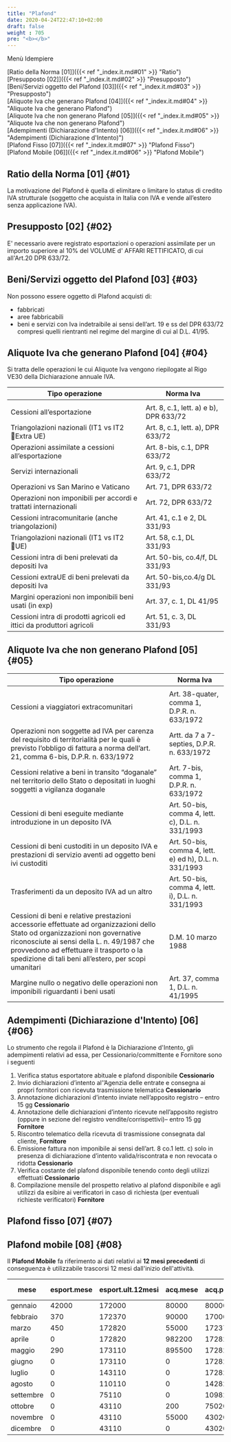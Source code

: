 ```yaml
---
title: "Plafond"
date: 2020-04-24T22:47:10+02:00
draft: false
weight : 705
pre: "<b></b>"
---
```


Menù Idempiere

[Ratio della Norma [01]]({{< ref "_index.it.md#01" >}} "Ratio") <br>
[Presupposto [02]]({{< ref "_index.it.md#02" >}} "Presupposto") <br>
[Beni/Servizi oggetto del Plafond [03]]({{< ref "_index.it.md#03" >}} "Presupposto") <br>
[Aliquote Iva che generano Plafond [04]]({{< ref "_index.it.md#04" >}} "Aliquote Iva che generano Plafond") <br>
[Aliquote Iva che non generano Plafond [05]]({{< ref "_index.it.md#05" >}} "Aliquote Iva che non generano Plafond") <br>
[Adempimenti (Dichiarazione d'Intento) [06]]({{< ref "_index.it.md#06" >}} "Adempimenti (Dichiarazione d'Intento)") <br>
[Plafond Fisso [07]]({{< ref "_index.it.md#07" >}} "Plafond Fisso") <br>
[Plafond Mobile [06]]({{< ref "_index.it.md#06" >}} "Plafond Mobile") <br>



## Ratio della Norma [01] {#01}
La motivazione del Plafond è quella di elimitare o limitare lo status di credito IVA strutturale (soggetto che acquista in Italia con IVA  e vende all’estero senza applicazione IVA).

## Presupposto [02] {#02}
E' necessario avere registrato esportazioni o operazioni assimilate per un importo superiore al 10% del VOLUME d' AFFARI RETTIFICATO, di cui all'Art.20 DPR 633/72.

## Beni/Servizi oggetto del Plafond [03] {#03}
Non possono essere oggetto di Plafond acquisti di:
- fabbricati
- aree fabbricabili
- beni e servizi con Iva indetraibile ai sensi dell’art. 19 e ss del DPR 633/72 compresi quelli rientranti nel regime del margine di cui al D.L. 41/95. 


## Aliquote Iva che generano Plafond [04] {#04}
Si tratta delle operazioni le cui Aliquote Iva vengono riepilogate al Rigo VE30 della Dichiarazione annuale IVA.

| Tipo operazione | Norma Iva|
|-----------------|----------|
|                 |          |
|Cessioni all’esportazione                 |Art. 8, c.1, lett. a) e b), DPR 633/72          |
|Triangolazioni nazionali (IT1 vs IT2 Extra UE)                 |Art. 8, c.1, lett. a), DPR 633/72          |
|Operazioni assimilate a cessioni all’esportazione                 |Art. 8-bis, c.1, DPR 633/72          |
|Servizi internazionali                 |Art. 9, c.1, DPR 633/72          |
|Operazioni vs San Marino e Vaticano                 |Art. 71, DPR 633/72          |
|Operazioni non imponibili per accordi e trattati internazionali                 |Art. 72, DPR 633/72          |
|Cessioni intracomunitarie (anche triangolazioni)                 |Art. 41, c.1 e 2, DL 331/93          |
|Triangolazioni nazionali (IT1 vs IT2 UE)                 |Art. 58, c.1, DL 331/93          |
|Cessioni intra di beni prelevati da depositi Iva                 |Art. 50-bis, co.4/f, DL 331/93          |
|Cessioni extraUE di beni prelevati da depositi Iva                 |Art. 50-bis,co.4/g DL 331/93          |
|Margini operazioni non imponibili beni usati (in exp)                 |Art. 37, c. 1, DL 41/95          |
|Cessioni intra di prodotti agricoli ed ittici da produttori agricoli                 |Art. 51, c. 3, DL 331/93          |

## Aliquote Iva che non generano Plafond [05] {#05}

| Tipo operazione | Norma Iva|
|-----------------|----------|
|                 |          |
|Cessioni a viaggiatori extracomunitari                  |Art. 38-quater,    comma 1, D.P.R. n. 633/1972           |
|Operazioni  non  soggette  ad  IVA  per  carenza  del  requisito  di  territorialità  per  le quali  è  previsto  l’obbligo  di  fattura  a  norma  dell’art.  21,  comma  6-bis, D.P.R.  n. 633/1972                  |Artt. da 7 a 7-septies, D.P.R. n. 633/1972           |
|Cessioni  relative  a  beni  in  transito  “doganale”  nel  territorio  dello  Stato  o depositati in luoghi soggetti a vigilanza doganale                  |Art. 7-bis, comma 1, D.P.R. n. 633/1972           |
|Cessioni di beni eseguite mediante introduzione in un deposito IVA                  |Art. 50-bis,    comma    4, lett. c), D.L. n. 331/1993          |
|Cessioni  di  beni  custoditi  in  un  deposito  IVA  e  prestazioni  di  servizio  aventi  ad oggetto beni ivi custoditi                  |Art.   50-bis,   comma   4, lett.   e)   ed   h), D.L.   n. 331/1993           |
|Trasferimenti da un deposito IVA ad un altro                 |Art. 50-bis,    comma    4, lett. i), D.L. n. 331/1993           |
|Cessioni di beni e relative prestazioni accessorie effettuate ad organizzazioni dello Stato   od   organizzazioni   non   governative   riconosciute   ai   sensi   della L.   n. 49/1987 che  provvedono  ad  effettuare  il  trasporto  o  la  spedizione  di  tali  beni all’estero, per scopi umanitari                  |D.M. 10 marzo 1988           |
|Margine nullo o negativo delle operazioni non imponibili riguardanti i beni usati                  |Art. 37,  comma  1, D.L. n. 41/1995           |

## Adempimenti (Dichiarazione d'Intento) [06] {#06}
Lo strumento che regola il Plafond è la Dichiarazione d'Intento, gli adempimenti relativi ad essa, per Cessionario/committente  e Fornitore sono i seguenti
1) Verifica status esportatore abituale e plafond disponibile **Cessionario**
2) Invio dichiarazioni d’intento al’’Agenzia delle entrate e consegna ai propri fornitori con ricevuta trasmissione telematica **Cessionario**
3) Annotazione dichiarazioni d’intento inviate nell’apposito registro – entro 15 gg **Cessionario**
4) Annotazione delle dichiarazioni d’intento ricevute nell’apposito registro (oppure in sezione del registro vendite/corrispettivi)– entro 15 gg **Fornitore**
5) Riscontro telematico della ricevuta di trasmissione consegnata dal cliente, **Fornitore**
6) Emissione fattura non imponibile ai sensi dell’art. 8 co.1 lett. c) solo in presenza di dichiarazione d’intento valida/riscontrata e non revocata o ridotta **Cessionario**
7) Verifica costante del plafond disponibile tenendo conto degli utilizzi effettuati **Cessionario**
8) Compilazione mensile del prospetto relativo al plafond disponibile e agli utilizzi da esibire ai verificatori in caso di richiesta (per eventuali richieste verificatori) **Fornitore**

## Plafond fisso [07] {#07}





## Plafond mobile [08] {#08}
Il **Plafond Mobile** fa riferimento ai dati relativi ai **12 mesi precedenti** di conseguenza è utilizzabile trascorsi 12 mesi dall'inizio dell'attività.



| mese	  |esport.mese  |esport.ult.12mesi|acq.mese |acq.progr. |cess.espungibili |plf.disp.iniz.mese succ.|vol.aff.mese|vol.aff.anno |% vol.affari|ctrl splafon.|ctrl stat.esp.| 
|---------|-------------|-----------------|---------|-----------|-----------------|------------------------|------------|-------------|------------|-------------|--------------|
|gennaio  |	42000	    |   172000	      |   80000 |    80000  |       0	      |        92000	       |    42000   |    264000	  |      	   |     	     |              |
|febbraio |	  370	    |   172370	      |   90000 |   170000  |	    0         |         2370	       |      370   |    184370	  |      	   |     	     |              | 
|marzo	  |   450	    |   172820	      |   55000 |   172370  |	    0         |          450	       |      450   |    184820	  |      	   |    -52630	 |              | 
|aprile	  |     0	    |   172820	      |  982200 |   172820  |	    0         |            0	       |    43443   |    228263	  |      	   |   -981750	 |              |
|maggio	  |   290	    |   173110	      |  895500 |   172820  |       0	      |          290	       |   434716   |    662979	  |      	   |   -895500	 |              |
|giugno	  |     0	    |   173110        |       0 |   172820  |	    0	      |          290	       |        0   |    662979	  |      	   |             |              | 	
|luglio	  |     0	    |   143110	      |       0 |   172820  |   30000	      |          290	       |        0   |    630979	  |      	   |             |              |	
|agosto	  |     0	    |   110110	      |       0 |   142820  |   33000	      |          290	       |        0   |    595979	  |      	   |             |              | 	
|settembre|	    0	    |    75110	      |       0 |   109820  |   35000	      |          290	       |        0   |    555979	  |      	   |             |  	        |
|ottobre  |  	0	    |    43110	      |     200 |    75020  |   32000	      |           90	       |        0   |    520979	  |      	   |             |  	        | 
|novembre |	    0	    |    43110	      |   55000 |    43020  |       0	      |           90	       |        0   |    520979	  |      	   |    -55000	 |      ***     | 
|dicembre |	    0	    |    43110	      |       0 |    43020  |       0	      |           90	       |        0   |    520979	  |      	   |             | 	    ***     |
